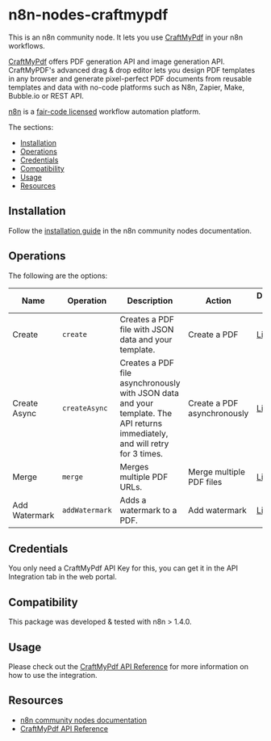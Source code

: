 # n8n-nodes-craftmypdf

This is an n8n community node. It lets you use [CraftMyPdf](https://craftmypdf.com) in your n8n workflows.

[CraftMyPdf](https://craftmypdf.com) offers PDF generation API and image generation API. CraftMyPDF's advanced drag & drop editor lets you design PDF templates in any browser and generate pixel-perfect PDF documents from reusable templates and data with no-code platforms such as N8n, Zapier, Make, Bubble.io or REST API.

[n8n](https://n8n.io/) is a [fair-code licensed](https://docs.n8n.io/reference/license/) workflow automation platform.

The sections:
- [Installation](#installation)  
- [Operations](#operations)  
- [Credentials](#credentials) <!-- delete if no auth needed -->  
- [Compatibility](#compatibility)  
- [Usage](#usage) <!-- delete if not using this section -->  
- [Resources](#resources)

## Installation

Follow the [installation guide](https://docs.n8n.io/integrations/community-nodes/installation/) in the n8n community nodes documentation.

## Operations

The following are the options:

| Name           | Operation         | Description                                                                                                                    | Action                         | Documentation Link                                                                                                           |
|----------------|---------------|--------------------------------------------------------------------------------------------------------------------------------|--------------------------------|-----------------------------------------------------------------------------------------------------------------------------|
| Create         | `create`      | Creates a PDF file with JSON data and your template.                                                                          | Create a PDF                   | [Link](https://craftmypdf.com/docs/index.html#tag/PDF-Generation-API/operation/create)                                       |
| Create Async   | `createAsync` | Creates a PDF file asynchronously with JSON data and your template. The API returns immediately, and will retry for 3 times.  | Create a PDF asynchronously    | [Link](https://craftmypdf.com/docs/index.html#tag/PDF-Generation-API/operation/create-async)                                |
| Merge          | `merge`       | Merges multiple PDF URLs.                                                                                                     | Merge multiple PDF files       | [Link](https://craftmypdf.com/docs/index.html#tag/PDF-Manipulation-API/operation/merge-pdfs)                                |
| Add Watermark  | `addWatermark`| Adds a watermark to a PDF.                                                                                                    | Add watermark                  | [Link](https://craftmypdf.com/docs/index.html#tag/PDF-Manipulation-API/operation/add-watermark)                             |


## Credentials

You only need a CraftMyPdf API Key for this, you can get it in the API Integration tab in the web portal.

## Compatibility

This package was developed & tested with n8n > 1.4.0.

## Usage

Please check out the [CraftMyPdf API Reference](https://craftmypdf.com/docs/index.html) for more information on how to use the integration.

## Resources

- [n8n community nodes documentation](https://docs.n8n.io/integrations/community-nodes/)
- [CraftMyPdf API Reference](https://craftmypdf.com/docs/index.html)
